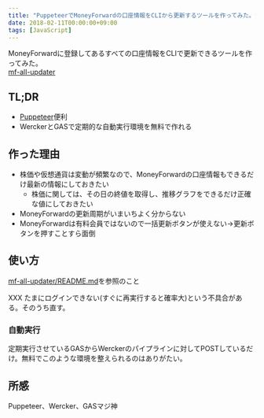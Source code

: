 ```yaml
---
title: "PuppeteerでMoneyForwardの口座情報をCLIから更新するツールを作ってみた。さらにGASとWerckerで定期実行環境も作ってみた"
date: 2018-02-11T00:00:00+09:00
tags: [JavaScript]
---
```


MoneyForwardに登録してあるすべての口座情報をCLIで更新できるツールを作ってみた。<br>[mf-all-updater](https://github.com/tekiomo/mf-all-updater)


## TL;DR

* [Puppeteer](https://github.com/GoogleChrome/puppeteer)便利
* WerckerとGASで定期的な自動実行環境を無料で作れる


## 作った理由

* 株価や仮想通貨は変動が頻繁なので、MoneyForwardの口座情報もできるだけ最新の情報にしておきたい
  * 株価に関しては、その日の終値を取得し、推移グラフをできるだけ正確な値にしておきたい
* MoneyForwardの更新周期がいまいちよく分からない
* MoneyForwardは有料会員ではないので一括更新ボタンが使えない→更新ボタンを押すことすら面倒



## 使い方

[mf-all-updater/README.md](https://github.com/tekiomo/mf-all-updater/blob/master/README.md)を参照のこと

XXX たまにログインできない(すぐに再実行すると確率大)という不具合がある。そのうち直す。

### 自動実行
定期実行させているGASからWerckerのパイプラインに対してPOSTしているだけ。無料でこのような環境を整えられるのはありがたい。


## 所感
Puppeteer、Wercker、GASマジ神
